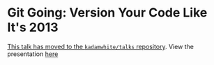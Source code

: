# Git Going: Version Your Code Like It's 2013

[This talk has moved to the `kadamwhite/talks` repository](https://github.com/kadamwhite/talks/tree/gh-pages/2013/git-going#git-going-version-your-code-like-its-2013). View the presentation [here](http://kadamwhite.github.io/talks/2013/git-going/)